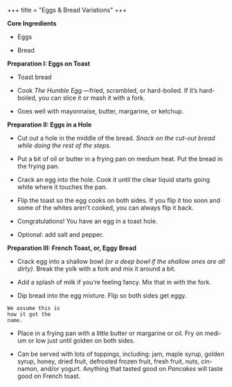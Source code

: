 +++
title = "Eggs & Bread Variations"
+++

**Core Ingredients**
- Eggs

- Bread

**Preparation I: Eggs on Toast**
- Toast bread

- Cook _The Humble Egg_ —fried, scrambled, or hard-boiled. If it’s hard-boiled,
you can slice it or mash it with a fork.

- Goes well with mayonnaise, butter, margarine, or ketchup.

**Preparation II: Eggs in a Hole**
- Cut out a hole in the middle of the bread. _Snack on the cut-out bread while
doing the rest of the steps._

- Put a bit of oil or butter in a frying pan on medium heat. Put the bread in
the frying pan.

- Crack an egg into the hole. Cook it until the clear liquid starts going
white where it touches the pan.

- Flip the toast so the egg cooks on both sides. If you flip
it too soon and some of the whites aren’t cooked, you
can always flip it back.

- Congratulations! You have an egg in a toast hole.

- Optional: add salt and pepper.

**Preparation III: French Toast, or, Eggy Bread**
- Crack egg into a shallow bowl _(or a deep bowl if the shallow ones are all dirty)_.
Break the yolk with a fork and mix it around a bit.

- Add a splash of milk if you’re feeling fancy. Mix that in with the fork.

- Dip bread into the egg mixture. Flip so both sides get eggy.

```
We assume this is
how it got the
name.
```


- Place in a frying pan with a little butter or margarine or oil. Fry on medi-
um or low just until golden on both sides.

- Can be served with lots of toppings, including: jam, maple syrup, golden
syrup, honey, dried fruit, defrosted frozen fruit, fresh fruit, nuts, cin-
namon, and/or yogurt. Anything that tasted good on _Pancakes_ will taste
good on French toast.